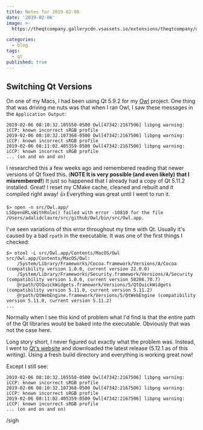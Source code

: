 ```yaml
---
title: Notes for 2019-02-06
date: '2019-02-06'
image: >-
  https://theqtcompany.gallerycdn.vsassets.io/extensions/theqtcompany/qtvisualstudiotools-19123/2.3.1/1548077266607/273956/1/thumbnail.png

categories:
  - blog
tags:
  - qt
published: true
---
```

## Switching Qt Versions

On one of my Macs, I had been using Qt 5.9.2 for my [Owl](https://github.com/zethon/Owl) project. One thing that was driving me nuts was that when I ran Owl, I saw these messages in the `Application Output`: 

```
2019-02-06 08:10:32.105550-0500 Owl[47342:2167506] libpng warning: iCCP: known incorrect sRGB profile
2019-02-06 08:10:32.107368-0500 Owl[47342:2167506] libpng warning: iCCP: known incorrect sRGB profile
2019-02-06 08:11:02.405359-0500 Owl[47342:2167506] libpng warning: iCCP: known incorrect sRGB profile
... (on and on and on)
```

I researched this a few weeks ago and remembered reading that newer versions of Qt fixed this. (****NOTE It is very possible (and even likely) that I misrembered!****) It just so happened that I already had a copy of Qt 5.11.2 installed. Great! I reset my CMake cache, cleaned and rebuilt and it compiled right away! 👍 Everything was great until I went to run it.

```
$> open -n src/Owl.app/
LSOpenURLsWithRole() failed with error -10810 for the file /Users/adalidclaure/src/github/Owl/bin/src/Owl.app.
```

I've seen variations of this error throughout my time with Qt. Usually it's caused by a bad `rpath` in the executable. It was one of the first things I checked:

```
$> otool -L src/Owl.app/Contents/MacOS/Owl
src/Owl.app/Contents/MacOS/Owl:
	/System/Library/Frameworks/Cocoa.framework/Versions/A/Cocoa (compatibility version 1.0.0, current version 22.0.0)
	/System/Library/Frameworks/Security.framework/Versions/A/Security (compatibility version 1.0.0, current version 58286.70.7)
	@rpath/QtQuickWidgets.framework/Versions/5/QtQuickWidgets (compatibility version 5.11.0, current version 5.11.2)
	@rpath/QtWebEngine.framework/Versions/5/QtWebEngine (compatibility version 5.11.0, current version 5.11.2)
...
```

Normally when I see this kind of problem what I'd find is that the entire path of the Qt libraries would be baked into the executable. Obviously that was not the case here. 

Long story short, I never figured out exactly what the problem was. Instead, I went to [Qt's website](https://qt.io) and downloaded the latest release (5.12.1 as of this writing). Using a fresh build directory and everything is working great now!

Except I still see: 

```
2019-02-06 08:10:32.105550-0500 Owl[47342:2167506] libpng warning: iCCP: known incorrect sRGB profile
2019-02-06 08:10:32.107368-0500 Owl[47342:2167506] libpng warning: iCCP: known incorrect sRGB profile
2019-02-06 08:11:02.405359-0500 Owl[47342:2167506] libpng warning: iCCP: known incorrect sRGB profile
... (on and on and on)
```

/sigh
